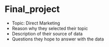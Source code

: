 # Final_project

* Topic: Direct Marketing
* Reason why they selected their topic 
* Description of their source of data 
* Questions they hope to answer with the data
